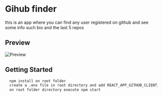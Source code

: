# Gihub finder
this is an app where you can find any user registered on github and see some info such bio and the last 5 repos


## Preview
![Preview](https://www.antonioaguila.dev/images/portfolio/modals/github_finder.png)
## Getting Started

```bash
  npm install on root folder
  create a .env file in root directory and add REACT_APP_GITHUB_CLIENT_ID and REACT_APP_GITHUB_CLIENT_SECRET environment variables, you can get these keys from github 
  on root folder directory execute npm start
```
